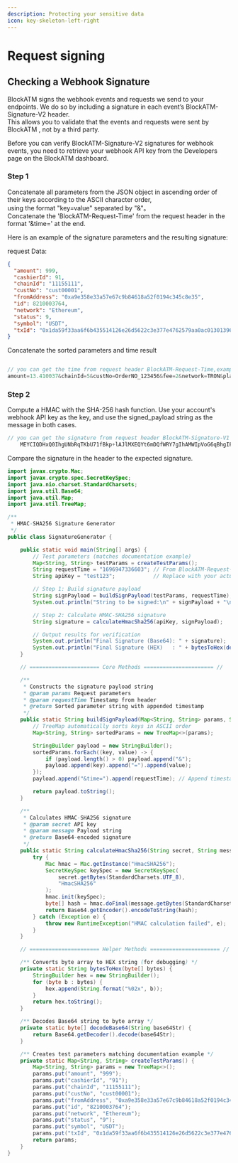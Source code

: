 ```yaml
---
description: Protecting your sensitive data
icon: key-skeleton-left-right
---
```


# Request signing

## Checking a Webhook Signature

BlockATM signs the webhook events and requests we send to your endpoints. We do so by including a signature in each event’s BlockATM-Signature-V2 header.\
This allows you to validate that the events and requests were sent by BlockATM , not by a third party.

Before you can verify BlockATM-Signature-V2 signatures for webhook events, you need to retrieve your webhook API key from the Developers page on the BlockATM dashboard.

### Step 1

Concatenate all parameters from the JSON object in ascending order of their keys according to the ASCII character order,\
using the format "key=value" separated by "&"。\
Concatenate the 'BlockATM-Request-Time' from the request header in the format '\&time=' at the end.

Here is an example of the signature parameters and the resulting signature:

request Data:

```json
{
  "amount": 999,
  "cashierId": 91,
  "chainId": "11155111",
  "custNo": "cust00001",
  "fromAddress": "0xa9e358e33a57e67c9b84618a52f0194c345c8e35",
  "id": 8210003764,
  "network": "Ethereum",
  "status": 9,
  "symbol": "USDT",
  "txId": "0x1da59f33aa6f6b435514126e26d5622c3e377e4762579aa0ac0130139625853d"
}
```

Concatenate the sorted parameters and time result

```java

// you can get the time from request header BlockATM-Request-Time,example of time: 1696946592054
amount=13.410037&chainId=5&custNo=OrderNO_123456&fee=2&network=TRON&platOrderNo=8210000374&status=1&symbol=USDT&txId=1t&type=1&time=1696947336603
```

### Step 2

Compute a HMAC with the SHA-256 hash function. Use your account's webhook API key as the key, and use the signed\_payload string as the message in both cases.

```javascript
// you can get the signature from request header BlockATM-Signature-V1
    MEYCIQDHxQ0IhgUNbRqTKbU71fBkp+lAJlMXEQYt6mDQfWRY7gIhAMWIpVoG6qBhgIPi30x30wLlAaxyhptZfm6nMRz75VxA
```

Compare the signature in the header to the expected signature.


```java
import javax.crypto.Mac;
import javax.crypto.spec.SecretKeySpec;
import java.nio.charset.StandardCharsets;
import java.util.Base64;
import java.util.Map;
import java.util.TreeMap;

/**
 * HMAC-SHA256 Signature Generator
 */
public class SignatureGenerator {

    public static void main(String[] args) {
        // Test parameters (matches documentation example)
        Map<String, String> testParams = createTestParams();
        String requestTime = "1696947336603"; // From BlockATM-Request-Time header
        String apiKey = "test123";            // Replace with your actual API key

        // Step 1: Build signature payload
        String signPayload = buildSignPayload(testParams, requestTime);
        System.out.println("String to be signed:\n" + signPayload + "\n");

        // Step 2: Calculate HMAC-SHA256 signature
        String signature = calculateHmacSha256(apiKey, signPayload);

        // Output results for verification
        System.out.println("Final Signature (Base64): " + signature);
        System.out.println("Final Signature (HEX)   : " + bytesToHex(decodeBase64(signature)));
    }

    // ====================== Core Methods ====================== //

    /**
     * Constructs the signature payload string
     * @param params Request parameters
     * @param requestTime Timestamp from header
     * @return Sorted parameter string with appended timestamp
     */
    public static String buildSignPayload(Map<String, String> params, String requestTime) {
        // TreeMap automatically sorts keys in ASCII order
        Map<String, String> sortedParams = new TreeMap<>(params);

        StringBuilder payload = new StringBuilder();
        sortedParams.forEach((key, value) -> {
            if (payload.length() > 0) payload.append("&");
            payload.append(key).append("=").append(value);
        });
        payload.append("&time=").append(requestTime); // Append timestamp

        return payload.toString();
    }

    /**
     * Calculates HMAC-SHA256 signature
     * @param secret API key
     * @param message Payload string
     * @return Base64-encoded signature
     */
    public static String calculateHmacSha256(String secret, String message) {
        try {
            Mac hmac = Mac.getInstance("HmacSHA256");
            SecretKeySpec keySpec = new SecretKeySpec(
                secret.getBytes(StandardCharsets.UTF_8), 
                "HmacSHA256"
            );
            hmac.init(keySpec);
            byte[] hash = hmac.doFinal(message.getBytes(StandardCharsets.UTF_8));
            return Base64.getEncoder().encodeToString(hash);
        } catch (Exception e) {
            throw new RuntimeException("HMAC calculation failed", e);
        }
    }

    // ====================== Helper Methods ====================== //

    /** Converts byte array to HEX string (for debugging) */
    private static String bytesToHex(byte[] bytes) {
        StringBuilder hex = new StringBuilder();
        for (byte b : bytes) {
            hex.append(String.format("%02x", b));
        }
        return hex.toString();
    }

    /** Decodes Base64 string to byte array */
    private static byte[] decodeBase64(String base64Str) {
        return Base64.getDecoder().decode(base64Str);
    }

    /** Creates test parameters matching documentation example */
    private static Map<String, String> createTestParams() {
        Map<String, String> params = new TreeMap<>();
        params.put("amount", "999");
        params.put("cashierId", "91");
        params.put("chainId", "11155111");
        params.put("custNo", "cust00001");
        params.put("fromAddress", "0xa9e358e33a57e67c9b84618a52f0194c345c8e35");
        params.put("id", "8210003764");
        params.put("network", "Ethereum");
        params.put("status", "9");
        params.put("symbol", "USDT");
        params.put("txId", "0x1da59f33aa6f6b435514126e26d5622c3e377e4762579aa0ac0130139625853d");
        return params;
    }
}
```